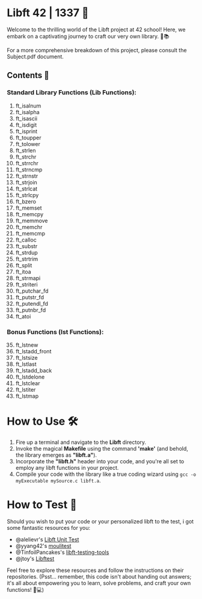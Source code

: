 # Libft 42 | 1337 🚀

Welcome to the thrilling world of the Libft project at 42 school! Here, we embark on a captivating journey to craft our very own library. 🚀📚

For a more comprehensive breakdown of this project, please consult the Subject.pdf document.

## Contents 📜

### Standard Library Functions (Lib Functions):
1. ft_isalnum
2. ft_isalpha
3. ft_isascii
4. ft_isdigit
5. ft_isprint
6. ft_toupper
7. ft_tolower
8. ft_strlen
9. ft_strchr
10. ft_strrchr
11. ft_strncmp
12. ft_strnstr
13. ft_strjoin
14. ft_strlcat
15. ft_strlcpy
16. ft_bzero
17. ft_memset
18. ft_memcpy
19. ft_memmove
20. ft_memchr
21. ft_memcmp
22. ft_calloc
23. ft_substr
24. ft_strdup
25. ft_strtrim
26. ft_split
27. ft_itoa
28. ft_strmapi
29. ft_striteri
30. ft_putchar_fd
31. ft_putstr_fd
32. ft_putendl_fd
33. ft_putnbr_fd
34. ft_atoi

### Bonus Functions (lst Functions):
35. ft_lstnew
36. ft_lstadd_front
37. ft_lstsize
38. ft_lstlast
39. ft_lstadd_back
40. ft_lstdelone
41. ft_lstclear
42. ft_lstiter
43. ft_lstmap

# How to Use 🛠️

1. Fire up a terminal and navigate to the **Libft** directory.
2. Invoke the magical **Makefile** using the command **'make'** (and behold, the library emerges as **"libft.a"**).
3. Incorporate the **"libft.h"** header into your code, and you're all set to employ any libft functions in your project.
4. Compile your code with the library like a true coding wizard using `gcc -o myExecutable mySource.c libft.a`.

# How to Test 🧪

Should you wish to put your code or your personalized libft to the test, i got some fantastic resources for you:
- @alelievr's [Libft Unit Test](https://github.com/alelievr/libft-unit-test)
- @yyang42's [moulitest](https://github.com/yyang42/moulitest)
- @TinfoilPancakes's [libft-testing-tools](https://github.com/TinfoilPancakes/libft-testing-tools)
- @jtoy's [Libftest](https://github.com/jtoty/Libftest)

Feel free to explore these resources and follow the instructions on their repositories. (Psst... remember, this code isn't about handing out answers; it's all about empowering you to learn, solve problems, and craft your own functions! 🧠💻)
